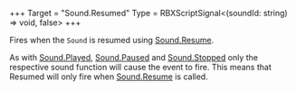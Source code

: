 +++
Target = "Sound.Resumed"
Type = RBXScriptSignal<(soundId: string) => void, false>
+++

Fires when the `Sound` is resumed using [Sound.Resume](https://developer.roblox.com/api-reference/function/Sound/Resume).As with [Sound.Played](https://developer.roblox.com/api-reference/event/Sound/Played), [Sound.Paused](https://developer.roblox.com/api-reference/event/Sound/Paused) and [Sound.Stopped](https://developer.roblox.com/api-reference/event/Sound/Stopped) only the respective sound function will cause the event to fire. This means that Resumed will only fire when [Sound.Resume](https://developer.roblox.com/api-reference/function/Sound/Resume) is called.